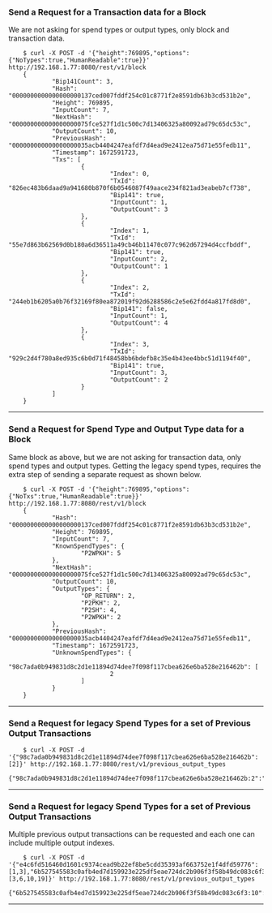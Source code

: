 ### Send a Request for a Transaction data for a Block

We are not asking for spend types or output types, only block and transaction data.

        $ curl -X POST -d '{"height":769895,"options":{"NoTypes":true,"HumanReadable":true}}' http://192.168.1.77:8080/rest/v1/block
        {
                "Bip141Count": 3,
                "Hash": "0000000000000000000137ced007fddf254c01c8771f2e8591db63b3cd531b2e",
                "Height": 769895,
                "InputCount": 7,
                "NextHash": "000000000000000000075fce527f1d1c500c7d13406325a80092ad79c65dc53c",
                "OutputCount": 10,
                "PreviousHash": "000000000000000000035acb4404247eafdf7d4ead9e2412ea75d71e55fedb11",
                "Timestamp": 1672591723,
                "Txs": [
                        {
                                "Index": 0,
                                "TxId": "826ec483b6daad9a941680b870f6b0546087f49aace234f821ad3eabeb7cf738",
                                "Bip141": true,
                                "InputCount": 1,
                                "OutputCount": 3
                        },
                        {
                                "Index": 1,
                                "TxId": "55e7d863b62569d0b180a6d36511a49cb46b11470c077c962d67294d4ccfbddf",
                                "Bip141": true,
                                "InputCount": 2,
                                "OutputCount": 1
                        },
                        {
                                "Index": 2,
                                "TxId": "244eb1b6205a0b76f32169f80ea872019f92d6288586c2e5e62fdd4a817fd8d0",
                                "Bip141": false,
                                "InputCount": 1,
                                "OutputCount": 4
                        },
                        {
                                "Index": 3,
                                "TxId": "929c2d4f780a8ed935c6b0d71f48458bb6bdefb8c35e4b43ee4bbc51d1194f40",
                                "Bip141": true,
                                "InputCount": 3,
                                "OutputCount": 2
                        }
                ]
        }

***

### Send a Request for Spend Type and Output Type data for a Block

Same block as above, but we are not asking for transaction data, only spend types and output types.
Getting the legacy spend types, requires the extra step of sending a separate request as shown below.

        $ curl -X POST -d '{"height":769895,"options":{"NoTxs":true,"HumanReadable":true}}' http://192.168.1.77:8080/rest/v1/block
        {
                "Hash": "0000000000000000000137ced007fddf254c01c8771f2e8591db63b3cd531b2e",
                "Height": 769895,
                "InputCount": 7,
                "KnownSpendTypes": {
                        "P2WPKH": 5
                },
                "NextHash": "000000000000000000075fce527f1d1c500c7d13406325a80092ad79c65dc53c",
                "OutputCount": 10,
                "OutputTypes": {
                        "OP_RETURN": 2,
                        "P2PKH": 2,
                        "P2SH": 4,
                        "P2WPKH": 2
                },
                "PreviousHash": "000000000000000000035acb4404247eafdf7d4ead9e2412ea75d71e55fedb11",
                "Timestamp": 1672591723,
                "UnknownSpendTypes": {
                        "98c7ada0b949831d8c2d1e11894d74dee7f098f117cbea626e6ba528e216462b": [
                                2
                        ]
                }
        }

***

### Send a Request for legacy Spend Types for a set of Previous Output Transactions

        $ curl -X POST -d '{"98c7ada0b949831d8c2d1e11894d74dee7f098f117cbea626e6ba528e216462b":[2]}' http://192.168.1.77:8080/rest/v1/previous_output_types
        {"98c7ada0b949831d8c2d1e11894d74dee7f098f117cbea626e6ba528e216462b:2":"P2PKH"}

***

### Send a Request for legacy Spend Types for a set of Previous Output Transactions

Multiple previous output transactions can be requested and each one can include multiple output indexes.

        $ curl -X POST -d '{"e4c6fd516460d1601c9374cead9b22ef8be5cdd35393af663752e1f4dfd59776":[1,3],"6b527545583c0afb4ed7d159923e225df5eae724dc2b906f3f58b49dc083c6f3":[3,6,10,19]}' http://192.168.1.77:8080/rest/v1/previous_output_types
        {"6b527545583c0afb4ed7d159923e225df5eae724dc2b906f3f58b49dc083c6f3:10":"P2PKH","6b527545583c0afb4ed7d159923e225df5eae724dc2b906f3f58b49dc083c6f3:19":"P2PKH","6b527545583c0afb4ed7d159923e225df5eae724dc2b906f3f58b49dc083c6f3:3":"P2PKH","6b527545583c0afb4ed7d159923e225df5eae724dc2b906f3f58b49dc083c6f3:6":"P2PKH","e4c6fd516460d1601c9374cead9b22ef8be5cdd35393af663752e1f4dfd59776:1":"P2PKH","e4c6fd516460d1601c9374cead9b22ef8be5cdd35393af663752e1f4dfd59776:3":"P2PKH"}

***

